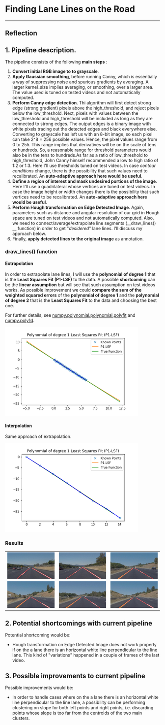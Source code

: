 # **Finding Lane Lines on the Road** 

---

## Reflection

## 1. Pipeline description.

The pipeline consists of the following __main steps__ :

1. __Convert initial RGB image to to grayscale__. 
2. __Apply Gaussian smoothing__, before running Canny, which is essentially a way of suppressing noise and spurious gradients by averaging. A larger kernel_size implies averaging, or smoothing, over a larger area. The value used is tuned on tested videos and not automatically computed. 
3. __Perform Canny edge detection__. Thi algorithm will first detect strong edge (strong gradient) pixels above the high_threshold, and reject pixels below the low_threshold. Next, pixels with values between the low_threshold and high_threshold will be included as long as they are connected to strong edges. The output edges is a binary image with white pixels tracing out the detected edges and black everywhere else. Converting to grayscale has left us with an 8-bit image, so each pixel can take 2^8 = 256 possible values. Hence, the pixel values range from 0 to 255. This range implies that derivatives will be on the scale of tens or hundreds. So, a reasonable range for  threshold parameters would also be in the tens to hundreds.As far as a ratio of low_threshold to high_threshold, John Canny himself recommended a low to high ratio of 1:2 or 1:3. Here I'll use thresholds tuned on test videos. In case _contour conditions_ change, there is the possibility that such values need to recalibrated. An __auto-adaptive approach here would be useful__.   
4. __Define a region of interest and mask undesired portions of the image__. Here I'll use a quadrilateral whose vertices are tuned on test videos. In case the image height or width changes there is the possibility that such vertices need to be recalibrated. An __auto-adaptive approach here would be useful__.   
5. __Perform Hough transformation on Edge Detected Image__. Again, parameters such as distance and angular resolution of our grid in Hough space are tuned on test videos and not automatically computed. Also, we need to connect/average/extrapolate line segments (__draw_lines() __ function) in order to get "_desidered_" lane lines. I'll discuss my approach below.   
6. Finally, __apply detected lines to the original image__ as annotation.  

### draw_lines() function 

#### Extrapolation

In order to extrapolate lane lines, I will use the __polynomial of degree 1__ that is the __Least Squares Fit (P1-LSF)__ to the data. A possible __shortcoming__ can be the __linear assumption__ but will see that such assumption on test videos works. As possible improvement we could __compare the sum of the weighted squared errors__ of the __polynomial of degree 1__ and the __polynomial of degree 2__ that is the __Least Squares Fit__ to the data and choosing the best one.   

For further details, see [numpy.polynomial.polynomial.polyfit](https://docs.scipy.org/doc/numpy-dev/reference/generated/numpy.polynomial.polynomial.polyfit.html) and [numpy.poly1d](https://docs.scipy.org/doc/numpy/reference/generated/numpy.poly1d.html#numpy.poly1d). 

<img src="test_images_output/P1-LSF.png"/>

#### Interpolation

Same approach of extrapolation. 

<img src="test_images_output/P1-LSF_Intra.png"/>

### Results 

<table>  
  <tr>
    <td><img src="test_images_output/solidWhiteCurve.jpg" /></td>
    <td><img src="test_images_output/solidWhiteRight.jpg"/></td>
    <td><img src="test_images_output/solidYellowCurve.jpg"/></td>
  </tr>
  <tr>
    <td><img src="test_images_output/solidYellowCurve2.jpg"/></td>
    <td><img src="test_images_output/solidYellowLeft.jpg"/></td>
    <td><img src="test_images_output/whiteCarLaneSwitch.jpg"/></td>
  </tr>
</table>  


## 2. Potential shortcomings with current pipeline


Potential shortcoming would be:

* Hough transformation on Edge Detected Image does not work properly if on the a lane there is an horizontal white line perpendicular to the line lane. This kind of "variations" happened in a couple of frames of the last video. 




## 3. Possible improvements to current pipeline

Possible improvements would be: 

* In order to handle cases where on the a lane there is an horizontal white line perpendicular to the line lane, a possibility can be performing clustering on slope for both left points and right points, i.e. discarding points whose slope is too far from the centroids of the two main clusters.
